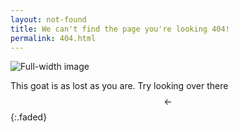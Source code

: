 ```yaml
---
layout: not-found
title: We can't find the page you're looking 404!
permalink: 404.html
---
```


![Full-width image](/assets/img/goat.jpg)

This goat is as lost as you are. Try looking over there $$ \leftarrow $$
{:.faded}

